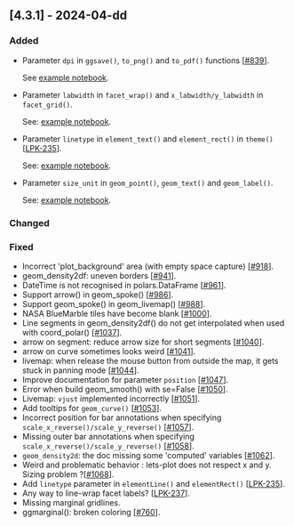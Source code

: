 ## [4.3.1] - 2024-04-dd

### Added

- Parameter `dpi` in `ggsave()`, `to_png()` and `to_pdf()` functions [[#839](https://github.com/JetBrains/lets-plot/issues/839)].

  See [example notebook](https://nbviewer.org/github/JetBrains/lets-plot/blob/master/docs/f-24b/parameter_dpi.ipynb).
- Parameter `labwidth` in `facet_wrap()` and `x_labwidth/y_labwidth` in `facet_grid()`.

  See: [example notebook](https://nbviewer.org/github/JetBrains/lets-plot/blob/master/docs/f-24b/facet_multiline_titles.ipynb).

- Parameter `linetype` in `element_text()` and `element_rect()`  in `theme()` [[LPK-235](https://github.com/JetBrains/lets-plot-kotlin/issues/235)].

  See: [example notebook](https://nbviewer.org/github/JetBrains/lets-plot/blob/master/docs/f-24b/theme_linetype.ipynb).

- Parameter `size_unit` in `geom_point()`, `geom_text()` and `geom_label()`.

  See: [example notebook](https://nbviewer.org/github/JetBrains/lets-plot/blob/master/docs/f-24b/param_size_unit.ipynb).

### Changed
      
### Fixed
- Incorrect 'plot_background' area (with empty space capture) [[#918](https://github.com/JetBrains/lets-plot/issues/918)].
- geom_density2df: uneven borders [[#941](https://github.com/JetBrains/lets-plot/issues/941)].
- DateTime is not recognised in polars.DataFrame [[#961](https://github.com/JetBrains/lets-plot/issues/961)].
- Support arrow() in geom_spoke() [[#986](https://github.com/JetBrains/lets-plot/issues/986)].
- Support geom_spoke() in geom_livemap() [[#988](https://github.com/JetBrains/lets-plot/issues/988)].
- NASA BlueMarble tiles have become blank [[#1000](https://github.com/JetBrains/lets-plot/issues/1000)].
- Line segments in geom_density2df() do not get interpolated when used with coord_polar() [[#1037](https://github.com/JetBrains/lets-plot/issues/1037)].
- arrow on segment: reduce arrow size for short segments [[#1040](https://github.com/JetBrains/lets-plot/issues/1040)].
- arrow on curve sometimes looks weird [[#1041](https://github.com/JetBrains/lets-plot/issues/1041)].
- livemap: when release the mouse button from outside the map, it gets stuck in panning mode [[#1044](https://github.com/JetBrains/lets-plot/issues/1044)].
- Improve documentation for parameter `position` [[#1047](https://github.com/JetBrains/lets-plot/issues/1047)].
- Error when build geom_smooth() with se=False [[#1050](https://github.com/JetBrains/lets-plot/issues/1050)].
- Livemap: `vjust` implemented incorrectly [[#1051](https://github.com/JetBrains/lets-plot/issues/1051)].
- Add tooltips for `geom_curve()` [[#1053](https://github.com/JetBrains/lets-plot/issues/1053)].
- Incorrect position for bar annotations when specifying `scale_x_reverse()/scale_y_reverse()` [[#1057](https://github.com/JetBrains/lets-plot/issues/1057)].
- Missing outer bar annotations when specifying `scale_x_reverse()/scale_y_reverse()` [[#1058](https://github.com/JetBrains/lets-plot/issues/1058)].
- `geom_density2d`: the doc missing some 'computed' variables [[#1062](https://github.com/JetBrains/lets-plot/issues/1062)].
- Weird and problematic behavior : lets-plot does not respect x and y. Sizing problem ?[[#1068](https://github.com/JetBrains/lets-plot/issues/1068)].
- Add `linetype` parameter in `elementLine()` and `elementRect()` [[LPK-235](https://github.com/JetBrains/lets-plot-kotlin/issues/235)].
- Any way to line-wrap facet labels? [[LPK-237](https://github.com/JetBrains/lets-plot-kotlin/issues/237)].
- Missing marginal gridlines.
- ggmarginal(): broken coloring [[#760](https://github.com/JetBrains/lets-plot/issues/760)].
 